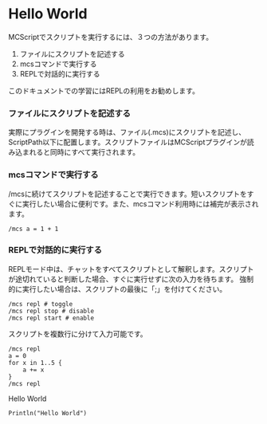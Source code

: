 # Hello World
MCScriptでスクリプトを実行するには、３つの方法があります。
1. ファイルにスクリプトを記述する
2. mcsコマンドで実行する
3. REPLで対話的に実行する

このドキュメントでの学習にはREPLの利用をお勧めします。
### ファイルにスクリプトを記述する
実際にプラグインを開発する時は、ファイル(.mcs)にスクリプトを記述し、ScriptPath以下に配置します。スクリプトファイルはMCScriptプラグインが読み込まれると同時にすべて実行されます。
### mcsコマンドで実行する
/mcsに続けてスクリプトを記述することで実行できます。短いスクリプトをすぐに実行したい場合に便利です。また、mcsコマンド利用時には補完が表示されます。
```
/mcs a = 1 + 1
```
### REPLで対話的に実行する
REPLモード中は、チャットをすべてスクリプトとして解釈します。スクリプトが途切れていると判断した場合、すぐに実行せずに次の入力を待ちます。
強制的に実行したい場合は、スクリプトの最後に「;」を付けてください。
```
/mcs repl # toggle
/mcs repl stop # disable
/mcs repl start # enable
```
スクリプトを複数行に分けて入力可能です。
```
/mcs repl
a = 0
for x in 1..5 {
    a += x
}
/mcs repl
```
Hello World
```
Println("Hello World")
```